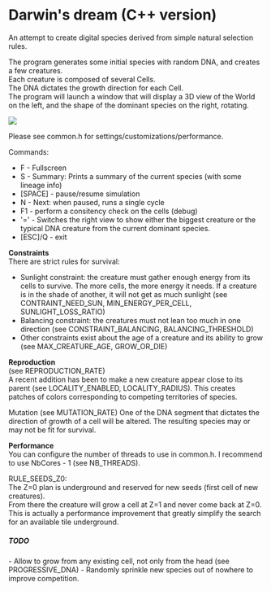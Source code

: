 Darwin's dream (C++ version)
=================
 
An attempt to create digital species derived from simple natural selection rules.


The program generates some initial species with random DNA, and creates a few creatures.<br/>
Each creature is composed of several Cells.<br/>
The DNA dictates the growth direction for each Cell.<br/>
The program will launch a window that will display a 3D view of the World on the left, and the shape of the dominant species on the right, rotating.

![](https://raw.github.com/benji/darwins-dream-cpp/master/docs/screenshot-3.png)

Please see common.h for settings/customizations/performance.

Commands:
  * F - Fullscreen
  * S - Summary: Prints a summary of the current species (with some lineage info)
  * [SPACE] - pause/resume simulation
  * N - Next: when paused, runs a single cycle
  * F1 - perform a consitency check on the cells (debug)
  * '=' - Switches the right view to show either the biggest creature or the typical DNA creature from the current dominant species.
  * [ESC]/Q - exit

<b>Constraints</b><br/>
There are strict rules for survival:
  * Sunlight constraint: the creature must gather enough energy from its cells to survive. The more cells, the more energy it needs. If a creature is in the shade of another, it will not get as much sunlight (see CONTRAINT_NEED_SUN, MIN_ENERGY_PER_CELL, SUNLIGHT_LOSS_RATIO)
  * Balancing constraint: the creatures must not lean too much in one direction (see CONSTRAINT_BALANCING, BALANCING_THRESHOLD)
  * Other constraints exist about the age of a creature and its ability to grow (see MAX_CREATURE_AGE, GROW_OR_DIE)

<b>Reproduction</b><br/>
(see REPRODUCTION_RATE)<br/>
A recent addition has been to make a new creature appear close to its parent (see LOCALITY_ENABLED, LOCALITY_RADIUS). This creates patches of colors corresponding to competing territories of species.

Mutation (see MUTATION_RATE)
One of the DNA segment that dictates the direction of growth of a cell will be altered. The resulting species may or may not be fit for survival.

<b>Performance</b><br/>
You can configure the number of threads to use in common.h. I recommend to use NbCores - 1 (see NB_THREADS).

RULE_SEEDS_Z0:<br/>
The Z=0 plan is underground and reserved for new seeds (first cell of new creatures).<br/>
From there the creature will grow a cell at Z=1 and never come back at Z=0.<br/>
This is actually a performance improvement that greatly simplify the search for an available tile underground.

<h5>TODO</h5>
- Allow to grow from any existing cell, not only from the head (see PROGRESSIVE_DNA)
- Randomly sprinkle new species out of nowhere to improve competition. 
